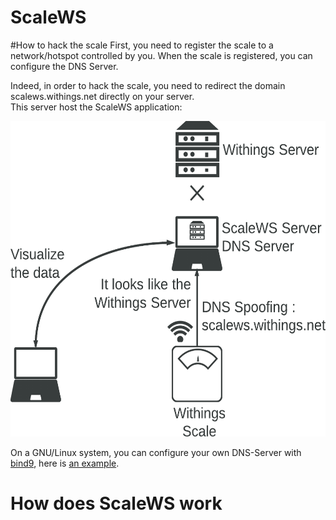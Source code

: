 ScaleWS
=======
#How to hack the scale
First, you need to register the scale to a network/hotspot controlled by you. When the scale is registered, you can configure the DNS Server.

Indeed, in order to hack the scale, you need to redirect the domain scalews.withings.net directly on your server.<br/>
This server host the ScaleWS application:

<img src="https://raw.githubusercontent.com/Fedonono/ScaleWS/master/doc/scalews_dns_schema.png" width="562" height="505"/>

On a GNU/Linux system, you can configure your own DNS-Server with [bind9](https://wiki.debian.org/Bind9), here is [an example](https://raw.githubusercontent.com/Fedonono/ScaleWS/master/doc/resources/example_dns_config.zip).

# How does ScaleWS work
